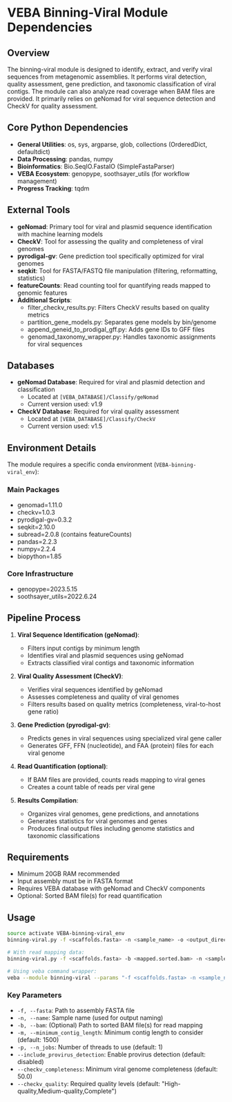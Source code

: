 # VEBA Binning-Viral Module Dependencies

## Overview
The binning-viral module is designed to identify, extract, and verify viral sequences from metagenomic assemblies. It performs viral detection, quality assessment, gene prediction, and taxonomic classification of viral contigs. The module can also analyze read coverage when BAM files are provided. It primarily relies on geNomad for viral sequence detection and CheckV for quality assessment.

## Core Python Dependencies
- **General Utilities**: os, sys, argparse, glob, collections (OrderedDict, defaultdict)
- **Data Processing**: pandas, numpy
- **Bioinformatics**: Bio.SeqIO.FastaIO (SimpleFastaParser)
- **VEBA Ecosystem**: genopype, soothsayer_utils (for workflow management)
- **Progress Tracking**: tqdm

## External Tools
- **geNomad**: Primary tool for viral and plasmid sequence identification with machine learning models
- **CheckV**: Tool for assessing the quality and completeness of viral genomes
- **pyrodigal-gv**: Gene prediction tool specifically optimized for viral genomes
- **seqkit**: Tool for FASTA/FASTQ file manipulation (filtering, reformatting, statistics)
- **featureCounts**: Read counting tool for quantifying reads mapped to genomic features
- **Additional Scripts**:
  - filter_checkv_results.py: Filters CheckV results based on quality metrics
  - partition_gene_models.py: Separates gene models by bin/genome
  - append_geneid_to_prodigal_gff.py: Adds gene IDs to GFF files
  - genomad_taxonomy_wrapper.py: Handles taxonomic assignments for viral sequences

## Databases
- **geNomad Database**: Required for viral and plasmid detection and classification
  - Located at `[VEBA_DATABASE]/Classify/geNomad`
  - Current version used: v1.9
- **CheckV Database**: Required for viral quality assessment
  - Located at `[VEBA_DATABASE]/Classify/CheckV`
  - Current version used: v1.5

## Environment Details
The module requires a specific conda environment (`VEBA-binning-viral_env`):

### Main Packages
- genomad=1.11.0
- checkv=1.0.3
- pyrodigal-gv=0.3.2
- seqkit=2.10.0
- subread=2.0.8 (contains featureCounts)
- pandas=2.2.3
- numpy=2.2.4
- biopython=1.85

### Core Infrastructure
- genopype=2023.5.15
- soothsayer_utils=2022.6.24

## Pipeline Process
1. **Viral Sequence Identification (geNomad)**:
   - Filters input contigs by minimum length
   - Identifies viral and plasmid sequences using geNomad
   - Extracts classified viral contigs and taxonomic information

2. **Viral Quality Assessment (CheckV)**:
   - Verifies viral sequences identified by geNomad
   - Assesses completeness and quality of viral genomes
   - Filters results based on quality metrics (completeness, viral-to-host gene ratio)

3. **Gene Prediction (pyrodigal-gv)**:
   - Predicts genes in viral sequences using specialized viral gene caller
   - Generates GFF, FFN (nucleotide), and FAA (protein) files for each viral genome

4. **Read Quantification (optional)**:
   - If BAM files are provided, counts reads mapping to viral genes
   - Creates a count table of reads per viral gene

5. **Results Compilation**:
   - Organizes viral genomes, gene predictions, and annotations
   - Generates statistics for viral genomes and genes
   - Produces final output files including genome statistics and taxonomic classifications

## Requirements
- Minimum 20GB RAM recommended
- Input assembly must be in FASTA format
- Requires VEBA database with geNomad and CheckV components
- Optional: Sorted BAM file(s) for read quantification

## Usage
```bash
source activate VEBA-binning-viral_env
binning-viral.py -f <scaffolds.fasta> -n <sample_name> -o <output_directory> [options]

# With read mapping data:
binning-viral.py -f <scaffolds.fasta> -b <mapped.sorted.bam> -n <sample_name> -o <output_directory> [options]

# Using veba command wrapper:
veba --module binning-viral --params "-f <scaffolds.fasta> -n <sample_name> -o <output_directory> -p <threads> -m <min_length> --veba_database <database_path>"
```

### Key Parameters
- `-f, --fasta`: Path to assembly FASTA file
- `-n, --name`: Sample name (used for output naming)
- `-b, --bam`: (Optional) Path to sorted BAM file(s) for read mapping
- `-m, --minimum_contig_length`: Minimum contig length to consider (default: 1500)
- `-p, --n_jobs`: Number of threads to use (default: 1)
- `--include_provirus_detection`: Enable provirus detection (default: disabled)
- `--checkv_completeness`: Minimum viral genome completeness (default: 50.0)
- `--checkv_quality`: Required quality levels (default: "High-quality,Medium-quality,Complete")
